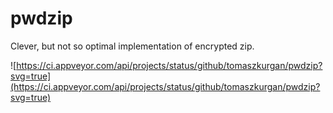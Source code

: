 # pwdzip

Clever, but not so optimal implementation of encrypted zip.

![https://ci.appveyor.com/api/projects/status/github/tomaszkurgan/pwdzip?svg=true](https://ci.appveyor.com/api/projects/status/github/tomaszkurgan/pwdzip?svg=true)